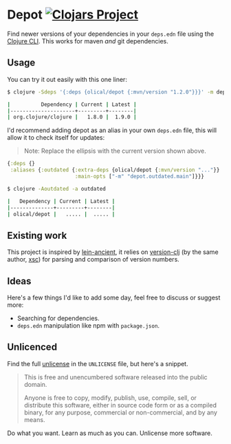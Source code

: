 # Depot [![Clojars Project](https://img.shields.io/clojars/v/olical/depot.svg)](https://clojars.org/olical/depot)

Find newer versions of your dependencies in your `deps.edn` file using the [Clojure CLI][cli]. This works for maven _and_ git dependencies.

## Usage

You can try it out easily with this one liner:

```bash
$ clojure -Sdeps '{:deps {olical/depot {:mvn/version "1.2.0"}}}' -m depot.outdated.main

|          Dependency | Current | Latest |
|---------------------+---------+--------|
| org.clojure/clojure |   1.8.0 |  1.9.0 |
```

I'd recommend adding depot as an alias in your own `deps.edn` file, this will allow it to check itself for updates:

> Note: Replace the ellipsis with the current version shown above.

```clojure
{:deps {}
 :aliases {:outdated {:extra-deps {olical/depot {:mvn/version "..."}}
                      :main-opts ["-m" "depot.outdated.main"]}}}
```

```bash
$ clojure -Aoutdated -a outdated

|   Dependency | Current | Latest |
|--------------+---------+--------|
| olical/depot |   ..... |  ..... |
```

## Existing work

This project is inspired by [lein-ancient][], it relies on [version-clj][] (by the same author, [xsc][]) for parsing and comparison of version numbers.

## Ideas

Here's a few things I'd like to add some day, feel free to discuss or suggest more:

 * Searching for dependencies.
 * `deps.edn` manipulation like npm with `package.json`.

## Unlicenced

Find the full [unlicense][] in the `UNLICENSE` file, but here's a snippet.

>This is free and unencumbered software released into the public domain.
>
>Anyone is free to copy, modify, publish, use, compile, sell, or distribute this software, either in source code form or as a compiled binary, for any purpose, commercial or non-commercial, and by any means.

Do what you want. Learn as much as you can. Unlicense more software.

[unlicense]: http://unlicense.org/
[lein-ancient]: https://github.com/xsc/lein-ancient
[version-clj]: https://github.com/xsc/version-clj
[xsc]: https://github.com/xsc
[cli]: https://clojure.org/guides/deps_and_cli
